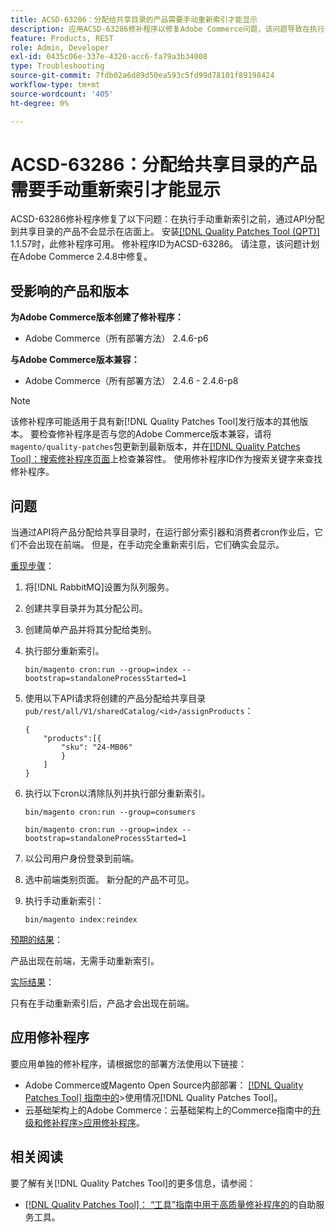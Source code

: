 ```yaml
---
title: ACSD-63286：分配给共享目录的产品需要手动重新索引才能显示
description: 应用ACSD-63286修补程序以修复Adobe Commerce问题，该问题导致在执行手动重新索引之前，通过API分配到共享目录的产品不会显示在店面上。
feature: Products, REST
role: Admin, Developer
exl-id: 0435c06e-337e-4320-acc6-fa79a3b34008
type: Troubleshooting
source-git-commit: 7fdb02a6d89d50ea593c5fd99d78101f89198424
workflow-type: tm+mt
source-wordcount: '405'
ht-degree: 0%

---
```


# ACSD-63286：分配给共享目录的产品需要手动重新索引才能显示

ACSD-63286修补程序修复了以下问题：在执行手动重新索引之前，通过API分配到共享目录的产品不会显示在店面上。 安装[[!DNL Quality Patches Tool (QPT)]](/help/tools/quality-patches-tool/quality-patches-tool-to-self-serve-quality-patches.md) 1.1.57时，此修补程序可用。 修补程序ID为ACSD-63286。 请注意，该问题计划在Adobe Commerce 2.4.8中修复。

## 受影响的产品和版本

**为Adobe Commerce版本创建了修补程序：**

* Adobe Commerce（所有部署方法） 2.4.6-p6

**与Adobe Commerce版本兼容：**

* Adobe Commerce（所有部署方法） 2.4.6 - 2.4.6-p8

>[!NOTE]
>
>该修补程序可能适用于具有新[!DNL Quality Patches Tool]发行版本的其他版本。 要检查修补程序是否与您的Adobe Commerce版本兼容，请将`magento/quality-patches`包更新到最新版本，并在[[!DNL Quality Patches Tool]：搜索修补程序页面](https://experienceleague.adobe.com/tools/commerce-quality-patches/index.html)上检查兼容性。 使用修补程序ID作为搜索关键字来查找修补程序。

## 问题

当通过API将产品分配给共享目录时，在运行部分索引器和消费者cron作业后，它们不会出现在前端。 但是，在手动完全重新索引后，它们确实会显示。

<u>重现步骤</u>：

1. 将[!DNL RabbitMQ]设置为队列服务。
1. 创建共享目录并为其分配公司。
1. 创建简单产品并将其分配给类别。
1. 执行部分重新索引。

   ```
   bin/magento cron:run --group=index --bootstrap=standaloneProcessStarted=1
   ```

1. 使用以下API请求将创建的产品分配给共享目录`pub/rest/all/V1/sharedCatalog/<id>/assignProducts`：

   ```
   {
       "products":[{
           "sku": "24-MB06"
           }
       ]
   }
   ```

1. 执行以下cron以清除队列并执行部分重新索引。

   ```
   bin/magento cron:run --group=consumers
   ```

   ```
   bin/magento cron:run --group=index --bootstrap=standaloneProcessStarted=1
   ```

1. 以公司用户身份登录到前端。
1. 选中前端类别页面。 新分配的产品不可见。
1. 执行手动重新索引：

   ```
   bin/magento index:reindex
   ```

<u>预期的结果</u>：

产品出现在前端，无需手动重新索引。

<u>实际结果</u>：

只有在手动重新索引后，产品才会出现在前端。

## 应用修补程序

要应用单独的修补程序，请根据您的部署方法使用以下链接：

* Adobe Commerce或Magento Open Source内部部署： [[!DNL Quality Patches Tool] 指南中的](/help/tools/quality-patches-tool/usage.md)>使用情况[!DNL Quality Patches Tool]。
* 云基础架构上的Adobe Commerce：云基础架构上的Commerce指南中的[升级和修补程序>应用修补程序](https://experienceleague.adobe.com/docs/commerce-cloud-service/user-guide/develop/upgrade/apply-patches.html)。


## 相关阅读

要了解有关[!DNL Quality Patches Tool]的更多信息，请参阅：

* [[!DNL Quality Patches Tool]： “工具”指南中用于高质量修补程序的](/help/tools/quality-patches-tool/quality-patches-tool-to-self-serve-quality-patches.md)的自助服务工具。
